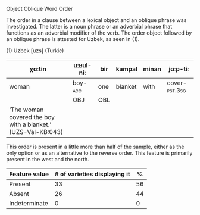 Object Oblique Word Order

The order in a clause between a lexical object and an oblique phrase was
investigated. The latter is a noun phrase or an adverbial phrase that
functions as an adverbial modifier of the verb. The order object
followed by an oblique phrase is attested for Uzbek, as seen in (1).

(1) <span id="_Ref531867975" class="anchor"></span>Uzbek
    \[uzs\] (Turkic)

| χɑːtin                                                       | uːʁul-niː                                             | bir                                               | kampal  | minan | jɑːp-tiː                                                    |
|--------------------------------------------------------------|-------------------------------------------------------|---------------------------------------------------|---------|-------|-------------------------------------------------------------|
| woman                                                        | boy-<span style="font-variant:small-caps;">acc</span> | one                                               | blanket | with  | cover-<span style="font-variant:small-caps;">pst.3sg</span> |
|                                                              | <span style="font-variant:small-caps;">OBJ</span>     | <span style="font-variant:small-caps;">OBL</span> |         |       |                                                             |
| ‘The woman covered the boy with a blanket.’ (UZS-Val-KB:043) |

This order is present in a little more than half of the sample, either
as the only option or as an alternative to the reverse order. This
feature is primarily present in the west and the north.

| Feature value | \# of varieties displaying it | %   |
|---------------|-------------------------------|-----|
| Present       | 33                            | 56  |
| Absent        | 26                            | 44  |
| Indeterminate | 0                             | 0   |


